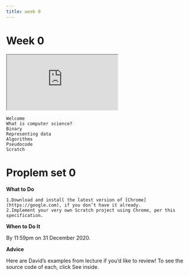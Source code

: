 ```yaml
---
title: week 0
---
```


# Week 0

<iframe src="https://www.youtube.com/embed/jjqgP9dpD1k"></iframe>


    Welcome
    What is computer science?
    Binary
    Representing data
    Algorithms
    Pseudocode
    Scratch


# Proplem set 0

**What to Do**

    1.Download and install the latest version of [Chrome](https://google.com), if you don’t have it already.
    2.Implement your very own Scratch project using Chrome, per this specification.

**When to Do It**

By 11:59pm on 31 December 2020.

**Advice**

Here are David’s examples from lecture if you’d like to review! To see the source code of each, click See inside.
